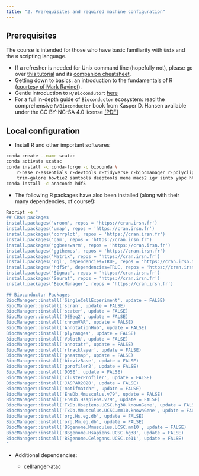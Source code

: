 ```yaml
---
title: "2. Prerequisites and required machine configuration"
---
```


## Prerequisites

The course is intended for those who have basic familiarity with `Unix` and the `R` scripting language.

* If a refresher is needed for Unix command line (hopefully not), please go over [this tutorial](https://ryanstutorials.net/linuxtutorial/) and its [companion cheatsheet](https://ryanstutorials.net/linuxtutorial/cheatsheet.php).
* Getting down to basics: an introduction to the fundamentals of R ([courtesy of Mark Ravinet](markravinet.github.io/Introduction.html)).
* Gentle introduction to `R/Biocondutor`: [here](https://bioconductor.github.io/BiocWorkshops/introduction-to-bioconductor-annotation-resources.html)
* For a full in-depth guide of `Bioconductor` ecosystem: read the comprehensive `R/Bioconductor` book from Kasper D. Hansen available under the CC BY-NC-SA 4.0 license [[PDF]](/{{<myPackageUrl>}}docs/bioconductor.pdf)

## Local configuration 

- Install R and other important softwares 

```sh
conda create --name scatac
conda activate scatac
conda install -c conda-forge -c bioconda \
    r-base r-essentials r-devtools r-tidyverse r-biocmanager r-polyclip r-rcpparmadillo \
    trim-galore bowtie2 samtools deeptools meme macs2 igv sinto yapc htseq subread
conda install -c anaconda hdf5
```

- The following R packages have also been installed (along with their many dependencies, of course!): 

```sh
Rscript -e "
## CRAN packages
install.packages('vroom', repos = 'https://cran.irsn.fr')
install.packages('umap', repos = 'https://cran.irsn.fr')
install.packages('corrplot', repos = 'https://cran.irsn.fr')
install.packages('gam', repos = 'https://cran.irsn.fr')
install.packages('ggbeeswarm', repos = 'https://cran.irsn.fr')
install.packages('ggthemes', repos = 'https://cran.irsn.fr')
install.packages('Matrix', repos = 'https://cran.irsn.fr')
install.packages('rgl', dependencies=TRUE, repos = 'https://cran.irsn.fr')
install.packages('hdf5r', dependencies=TRUE, repos = 'https://cran.irsn.fr')
install.packages('Signac', repos = 'https://cran.irsn.fr')
install.packages('Seurat', repos = 'https://cran.irsn.fr')
install.packages('BiocManager', repos = 'https://cran.irsn.fr')

## Bioconductor Packages
BiocManager::install('SingleCellExperiment', update = FALSE)
BiocManager::install('scran', update = FALSE)
BiocManager::install('scater', update = FALSE)
BiocManager::install('DESeq2', update = FALSE)
BiocManager::install('chromVAR', update = FALSE)
BiocManager::install('AnnotationHub', update = FALSE)
BiocManager::install('plyranges', update = FALSE)
BiocManager::install('VplotR', update = FALSE)
BiocManager::install('annotatr', update = FALSE)
BiocManager::install('rtracklayer', update = FALSE)
BiocManager::install('pheatmap', update = FALSE)
BiocManager::install('biovizBase', update = FALSE)
BiocManager::install('gprofiler2', update = FALSE)
BiocManager::install('DOSE', update = FALSE)
BiocManager::install('clusterProfiler', update = FALSE)
BiocManager::install('JASPAR2020', update = FALSE)
BiocManager::install('motifmatchr', update = FALSE)
BiocManager::install('EnsDb.Mmusculus.v79', update = FALSE)
BiocManager::install('EnsDb.Hsapiens.v79', update = FALSE)
BiocManager::install('TxDb.Hsapiens.UCSC.hg38.knownGene', update = FALSE)
BiocManager::install('TxDb.Mmusculus.UCSC.mm10.knownGene', update = FALSE)
BiocManager::install('org.Hs.eg.db', update = FALSE)
BiocManager::install('org.Mm.eg.db', update = FALSE)
BiocManager::install('BSgenome.Mmusculus.UCSC.mm10', update = FALSE)
BiocManager::install('BSgenome.Hsapiens.UCSC.hg38', update = FALSE)
BiocManager::install('BSgenome.Celegans.UCSC.ce11', update = FALSE)
"
```

- Additional dependencies: 

    * cellranger-atac


